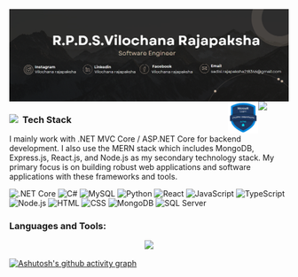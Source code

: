 <img align ="center" alt ="Banner" src="https://github.com/sadisi/sadisi/blob/main/Banner.png">



<img src="https://education.github.com/assets/next/campus-experts/ce-flag-59b436097e6168e12b543fec9e936037ff777d1c0160fa4b07cd7394d8779418.png" width=55px align="right"/>



<img src="https://github.com/sadisi/sadisi/blob/main/mlsa.png" width=55px align="right" />


### <img src = "https://media2.giphy.com/media/QssGEmpkyEOhBCb7e1/giphy.gif?cid=ecf05e47a0n3gi1bfqntqmob8g9aid1oyj2wr3ds3mg700bl&rid=giphy.gif" width = 32px  >&nbsp;&nbsp;Tech Stack


I mainly work with .NET MVC Core / ASP.NET Core for backend development. I also use the MERN stack which includes MongoDB, Express.js, React.js, and Node.js as my secondary technology stack. My primary focus is on building robust web applications and software applications with these frameworks and tools.


<p>
  <!-- .NET Core MVC -->
<img alt=".NET Core" src="https://img.shields.io/badge/.NET%20Core-512BD4?style=for-the-badge&logo=dotnet&logoColor=white" />

<!-- C# -->
<img alt="C#" src="https://img.shields.io/badge/C%23-239120?style=for-the-badge&logo=c-sharp&logoColor=white" />

<!-- MySQL -->
<img alt="MySQL" src="https://img.shields.io/badge/MySQL-4479A1?style=for-the-badge&logo=mysql&logoColor=white" />

<!-- Python -->
<img alt="Python" src="https://img.shields.io/badge/Python-3776AB?style=for-the-badge&logo=python&logoColor=white" />

<!-- React -->
<img alt="React" src="https://img.shields.io/badge/React-61DAFB?style=for-the-badge&logo=react&logoColor=white" />

<!-- JavaScript -->
<img alt="JavaScript" src="https://img.shields.io/badge/JavaScript-F7DF1E?style=for-the-badge&logo=javascript&logoColor=black" />

<!-- TypeScript -->
<img alt="TypeScript" src="https://img.shields.io/badge/TypeScript-3178C6?style=for-the-badge&logo=typescript&logoColor=white" />

<!-- Node.js -->
<img alt="Node.js" src="https://img.shields.io/badge/Node.js-339933?style=for-the-badge&logo=node.js&logoColor=white" />

<!-- HTML -->
<img alt="HTML" src="https://img.shields.io/badge/HTML-E34F26?style=for-the-badge&logo=html5&logoColor=white" />

<!-- CSS -->
<img alt="CSS" src="https://img.shields.io/badge/CSS-1572B6?style=for-the-badge&logo=css3&logoColor=white" />

<!-- MongoDB -->
<img alt="MongoDB" src="https://img.shields.io/badge/MongoDB-47A248?style=for-the-badge&logo=mongodb&logoColor=white" />

<!-- SQL Server -->
<img alt="SQL Server" src="https://img.shields.io/badge/SQL%20Server-CC2927?style=for-the-badge&logo=microsoft+sql+server&logoColor=white" />

</p>




<h3 align="left">Languages and Tools: </h3>

<p align="center">
  <a href="https://skillicons.dev">
    <img src="https://skillicons.dev/icons?i=java,dotnet,cs,express,cpp,flutter,ts,vue,androidstudio,c,js,html,css,php,mysql,py,arduino,raspberrypi,nodejs,react,bootstrap,tailwind,git,gitlab,azure,postman,mongodb,docker,vscode,visualstudio,idea,pycharm,webstorm,clion,rider,xd,pr,ps,figma" />
  </a>
</p>

[![Ashutosh's github activity graph](https://github-readme-activity-graph.vercel.app/graph?username=sadisi&theme=github-compact)](https://github.com/ashutosh00710/github-readme-activity-graph)

